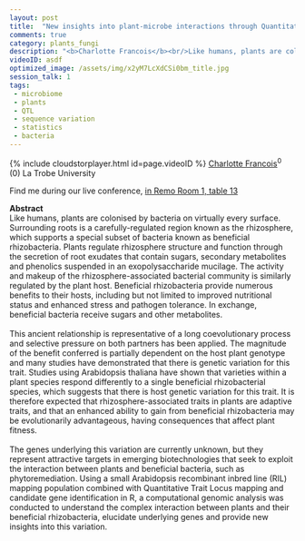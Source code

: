 ```yaml
---
layout: post
title:  "New insights into plant-microbe interactions through Quantitative Trait Locus (QTL) mapping"
comments: true
category: plants_fungi
description: "<b>Charlotte Francois</b><br/>Like humans, plants are colonised by bacteria on v..."
videoID: asdf
optimized_image: /assets/img/x2yM7LcXdCSi0bm_title.jpg
session_talk: 1
tags:
 - microbiome
 - plants
 - QTL
 - sequence variation
 - statistics
 - bacteria
---
```

{% include cloudstorplayer.html id=page.videoID %}
[<u>Charlotte Francois</u>](https://www.linkedin.com/in/charlotte-francois/)<sup>0</sup><br/>
\(0\) La Trobe University

Find me during our live conference, [in Remo Room 1, table 13](https://remo.co)

<b>Abstract</b><br/>
Like humans, plants are colonised by bacteria on virtually every surface. Surrounding roots is a carefully-regulated region known as the rhizosphere, which supports a special subset of bacteria known as beneficial rhizobacteria. Plants regulate rhizosphere structure and function through the secretion of root exudates that contain sugars, secondary metabolites and phenolics suspended in an exopolysaccharide mucilage. The activity and makeup of the rhizosphere-associated bacterial community is similarly regulated by the plant host. Beneficial rhizobacteria provide numerous benefits to their hosts, including but not limited to improved nutritional status and enhanced stress and pathogen tolerance. In exchange, beneficial bacteria receive sugars and other metabolites. <br/><br/>This ancient relationship is representative of a long coevolutionary process and selective pressure on both partners has been applied. The magnitude of the benefit conferred is partially dependent on the host plant genotype and many studies have demonstrated that there is genetic variation for this trait. Studies using Arabidopsis thaliana have shown that varieties within a plant species respond differently to a single beneficial rhizobacterial species, which suggests that there is host genetic variation for this trait. It is therefore expected that rhizosphere-associated traits in plants are adaptive traits, and that an enhanced ability to gain from beneficial rhizobacteria may be evolutionarily advantageous, having consequences that affect plant fitness.<br/><br/>The genes underlying this variation are currently unknown, but they represent attractive targets in emerging biotechnologies that seek to exploit the interaction between plants and beneficial bacteria, such as phytoremediation. Using a small Arabidopsis recombinant inbred line \(RIL\) mapping population combined with Quantitative Trait Locus mapping and candidate gene identification in R, a computational genomic analysis was conducted to understand the complex interaction between plants and their beneficial rhizobacteria, elucidate underlying genes and provide new insights into this variation.
